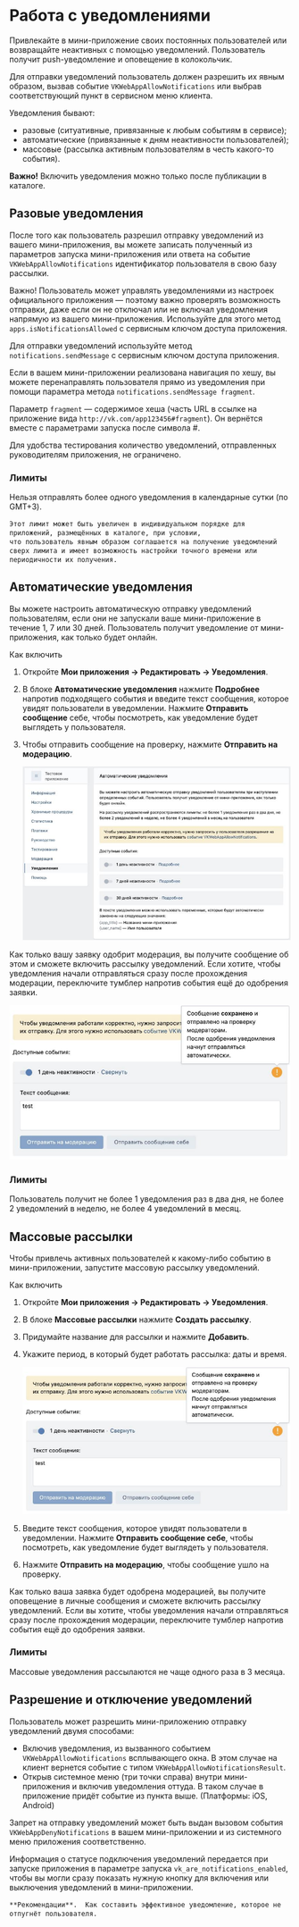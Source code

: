 # Работа с уведомлениями

Привлекайте в мини-приложение своих постоянных пользователей или возвращайте неактивных с помощью уведомлений.
Пользователь получит push-уведомление и оповещение в колокольчик.

Для отправки уведомлений пользователь должен разрешить их явным образом, вызвав событие `VKWebAppAllowNotifications` или выбрав соответствующий пункт в сервисном меню клиента.


Уведомления бывают:

* разовые (ситуативные, привязанные к любым событиям в сервисе);
* автоматические (привязанные к дням неактивности пользователей);
* массовые (рассылка активным пользователям в честь какого-то события).

**Важно!** Включить уведомления можно только после публикации в каталоге.

## Разовые уведомления

После того как пользователь разрешил отправку уведомлений из вашего мини-приложения, вы можете записать полученный из параметров запуска мини-приложения
или ответа на событие `VKWebAppAllowNotifications` идентификатор пользователя в свою базу рассылки.

Важно! Пользователь может управлять уведомлениями из настроек официального приложения — поэтому важно проверять возможность отправки,
даже если он не отключал или не включал уведомления напрямую из вашего мини-приложения. Используйте для этого метод `apps.isNotificationsAllowed` с сервисным ключом доступа приложения.

Для отправки уведомлений используйте метод `notifications.sendMessage` с сервисным ключом доступа приложения.

Если в вашем мини-приложении реализована навигация по хешу, вы можете перенаправлять пользователя прямо из уведомления при помощи параметра метода `notifications.sendMessage fragment`.

Параметр `fragment`  —  содержимое хеша (часть URL в ссылке на приложение вида `http://vk.com/app123456#fragment`). Он вернётся вместе с параметрами запуска после символа #.

Для удобства тестирования количество уведомлений, отправленных руководителям приложения, не ограничено.

### Лимиты

Нельзя отправлять более одного уведомления в календарные сутки (по GMT+3).

```
Этот лимит может быть увеличен в индивидуальном порядке для приложений, размещённых в каталоге, при условии,
что пользователь явным образом соглашается на получение уведомлений сверх лимита и имеет возможность настройки точного времени или периодичности их получения.
```

## Автоматические уведомления

Вы можете настроить автоматическую отправку уведомлений пользователям, если они не запускали ваше мини-приложение в течение 1, 7 или 30 дней. Пользователь получит уведомление от мини-приложения, как только будет онлайн.

Как включить

1. Откройте **Мои приложения → Редактировать → Уведомления**.
2. В блоке **Автоматические уведомления** нажмите **Подробнее** напротив подходящего события и введите текст сообщения, которое увидят пользователи в уведомлении. Нажмите **Отправить сообщение** себе,
   чтобы посмотреть, как уведомление будет выглядеть у пользователя.
3. Чтобы отправить сообщение на проверку, нажмите **Отправить на модерацию**.

    ![ntf-set](images/ntf-set.jpg)

Как только вашу заявку одобрит модерация, вы получите сообщение об этом и сможете включить рассылку уведомлений.
Если хотите, чтобы уведомления начали отправляться сразу после прохождения модерации, переключите тумблер напротив события ещё до одобрения заявки.

  ![ntf-text](images/ntf-text.jpg)

### Лимиты

Пользователь получит не более 1 уведомления раз в два дня, не более 2 уведомлений в неделю, не более 4 уведомлений в месяц.


## Массовые рассылки

Чтобы привлечь активных пользователей к какому-либо событию в мини-приложении, запустите массовую рассылку уведомлений.

Как включить

1. Откройте **Мои приложения → Редактировать → Уведомления**.
2. В блоке **Массовые рассылки** нажмите **Создать рассылку**.
3. Придумайте название для рассылки и нажмите **Добавить**.
4. Укажите период, в который будет работать рассылка: даты и время.

    ![ntf-text](images/ntf-text.jpg)

5. Введите текст сообщения, которое увидят пользователи в уведомлении. Нажмите **Отправить сообщение себе**, чтобы посмотреть, как уведомление будет выглядеть у пользователя.
6. Нажмите **Отправить на модерацию**, чтобы сообщение ушло на проверку.

Как только ваша заявка будет одобрена модерацией, вы получите оповещение в личные сообщения и сможете включить рассылку уведомлений.
Если вы хотите, чтобы уведомления начали отправляться сразу после прохождения модерации, переключите тумблер напротив события ещё до одобрения заявки.

### Лимиты

Массовые уведомления рассылаются не чаще одного раза в 3 месяца.

## Разрешение и отключение уведомлений

Пользователь может разрешить мини-приложению отправку уведомлений двумя способами:

* Включив уведомления, из вызванного событием `VKWebAppAllowNotifications` всплывающего окна.
  В этом случае на клиент вернется событие с типом `VKWebAppAllowNotificationsResult`.
* Открыв системное меню (три точки справа) внутри мини-приложения и включив уведомления оттуда. В таком случае в приложение придёт событие из пункта выше. (Платформы: iOS, Android)

Запрет на отправку уведомлений может быть выдан вызовом события `VKWebAppDenyNotifications` в вашем мини-приложении и из системного меню приложения соответственно.

Информация о статусе подключения уведомлений передается при запуске приложения в параметре запуска `vk_are_notifications_enabled`, чтобы вы могли сразу показать нужную кнопку для включения или выключения уведомлений в мини-приложении.

```
**Рекомендации**.  Как составить эффективное уведомление, которое не отпугнёт пользователя.
```